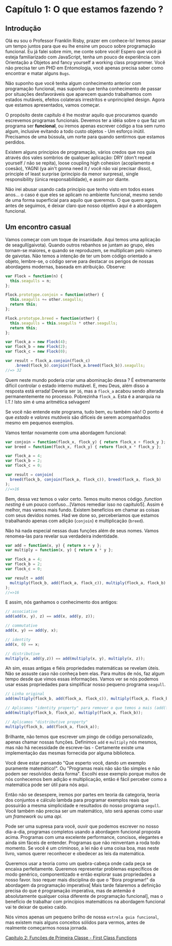 # Capítulo 1: O que estamos fazendo ?

## Introdução

Olá eu sou o Professor Franklin Risby, prazer em conhece-lo! Iremos passar um tempo juntos para que eu lhe ensine um pouco sobre programação funcional. Eu já falei sobre mim, me conte sobre você! Espero que você já esteja familiarizado com JavaScript, tenha um pouco de experiência com Orientação a Objetos and fancy yourself a working class programmer. Você não precisa ter um PHD em Entomologia, você apenas precisa saber como encontrar e matar alguns ``Bugs``.

Não suponho que você tenha algum conhecimento anterior com programação funcional, mas suponho que tenha conhecimento de passar por situações desfavoráveis que aparecem quando trabalhamos com estados mutáveis, efeitos colaterais irrestritos e unprincipled design. Agora que estamos apresentados, vamos começar.


O propósito deste capítulo é lhe mostrar aquilo que procuramos quando escrevemos programas funcionais. Devemos ter a idéia sobre o que faz um programa ser **funcional**, ou iremos apenas escrever código a toa sem rumo algum, inclusive evitando a todo custo objetos - Um esforço inútil.
Precisamos de uma bússula, um norte para quando sentirmos que estamos perdidos.

Existem alguns principios de programação, vários credos que nos guia através dos vales sombrios de qualquer aplicação: DRY (don't repeat yourself / não se repita), loose coupling high cohesion (acoplamento e coesão), YAGNI (ya ain't gonna need it / você não vai precisar disso), principle of least surprise (princípio da menor surpresa), single responsibility (única responsabilidade), e assim por diante.

Não irei abusar usando cada princípio que tenho visto em todos esses anos... o caso
é que eles se aplicam no ambiente funcional, mesmo sendo de uma forma superficial para aquilo que queremos.
O que quero agora, antes de seguimos, é deixar claro que nosso objetivo aqui é a abordagem funcional.

<!--BREAK-->

## Um encontro casual

Vamos começar com um toque de insanidade. Aqui temos uma aplicação de seagull(gaivota). Quando outros rebanhos se juntam ao grupo, eles tornam-se maiores, e quando se reproduzem, se multiplicam pelo número de gaivotas. Não temos a intenção de ter um bom código orientado a objeto, lembre-se, o código serve para destacar os perigos de nossas abordagens modernas, baseada em atribuição. Observe:

```js
var Flock = function(n) {
  this.seagulls = n;
};

Flock.prototype.conjoin = function(other) {
  this.seagulls += other.seagulls;
  return this;
};

Flock.prototype.breed = function(other) {
  this.seagulls = this.seagulls * other.seagulls;
  return this;
};

var flock_a = new Flock(4);
var flock_b = new Flock(2);
var flock_c = new Flock(0);

var result = flock_a.conjoin(flock_c)
    .breed(flock_b).conjoin(flock_a.breed(flock_b)).seagulls;
//=> 32
```

Quem neste mundo poderia criar uma abominação dessa ? É extremamente difícil controlar o estado interno mutável. E, meu Deus, além disso a resposta está errada! Deveria ser `16`, mas a `flock_a` acabou sendo alterada permanentemente no processo. Pobrezinha `flock_a`. Esta é a anarquia na I.T.! Isto sim é uma aritmética selvagem!

Se você não entende este programa, tudo bem, eu também não! O ponto é que *estado* e *valores mutáveis* são difíceis de serem acompanhados mesmo em pequenos exemplos.

Vamos tentar novamente com uma abordagem funcional:

```js
var conjoin = function(flock_x, flock_y) { return flock_x + flock_y };
var breed = function(flock_x, flock_y) { return flock_x * flock_y };

var flock_a = 4;
var flock_b = 2;
var flock_c = 0;

var result = conjoin(
  breed(flock_b, conjoin(flock_a, flock_c)), breed(flock_a, flock_b)
);
//=>16
```

Bem, dessa vez temos o valor certo. Temos muito menos código. *function nesting* é um pouco confuso...[Vamos remediar isso no capítulo5]. Assim é melhor, mas vamos mais fundo. Existem benefícios em chamar as coisas com seus devidos nomes. Had we done so, perceberíamos que estamos trabalhando apenas com adição (`conjoin`) e multiplicação (`breed`).

Não há nada especial nessas duas funções além de seus nomes. Vamos renomea-las para revelar sua verdadeira indentidade.

```js
var add = function(x, y) { return x + y };
var multiply = function(x, y) { return x * y };

var flock_a = 4;
var flock_b = 2;
var flock_c = 0;

var result = add(
  multiply(flock_b, add(flock_a, flock_c)), multiply(flock_a, flock_b)
);
//=>16
```
E assim, nós ganhamos o conhecimento dos antigos:

```js
// associative
add(add(x, y), z) == add(x, add(y, z));

// commutative
add(x, y) == add(y, x);

// identity
add(x, 0) == x;

// distributive
multiply(x, add(y,z)) == add(multiply(x, y), multiply(x, z));
```

Ah sim, essas antigas e fiéis propriedades matemáticas se revelam úteis. Não se assuste caso não conheça bem elas. Para muitos de nós, faz algum tempo desde que vimos essas informações. Vamos ver se nós podemos usar essas propriedades para simplificar nosso pequeno programa `seagull`.

```js
// Linha original
add(multiply(flock_b, add(flock_a, flock_c)), multiply(flock_a, flock_b));

// Aplicamos "identity property" para remover o que temos a mais (add(flock_a, flock_c) == flock_a)
add(multiply(flock_b, flock_a), multiply(flock_a, flock_b));

// Aplicamos "distributive property"
multiply(flock_b, add(flock_a, flock_a));
```
Brilhante, não temos que escrever um pingo de código personalizado, apenas chamar nossas funções.
Definimos `add` e `multiply` nós mesmos, mas não há necessidade de escreve-las - Certamente existe uma implementação das mesmas fornecida por alguma biblioteca.

Você deve estar pensando "Que esperto você, dando um exemplo puramente matemático!". Ou "Programas reais não são tão simples e não podem ser resolvidos desta forma". Escolhi esse exemplo porque muitos de nós conhecemos bem adição e multiplicação, então é fácil perceber como a matemática pode ser útil para nós aqui.

Então não se desespere, iremos por partes em teoria da categoria, teoria dos conjuntos e cálculo  lambda para programar exemplos reais que possuirão a mesma simplicidade e resultados do nosso programa ``segull``. Você também não precisa ser um matemático, isto será apenas como usar um *framework* ou uma *api*.


Pode ser uma supresa para você, ouvir que podemos escrever no nosso dia-a-dia, programas completos usando a abordagem funcional proposta acima. Programas com uma excelente performance, concisos, elegantes e ainda sim fáceis de entender. Programas que não reinventam a roda todo momento. Se você é um criminoso, a lei não é uma coisa boa, mas neste livro, vamos querer reconhecer e obedecer as leis da matemática.

Queremos usar a teoria como um quebra-cabeça onde cada peça se encaixa perfeitamente. Queremos representar problemas específicos de modo genérico, componentizado e então explorar suas propriedades a nosso favor. Isso requer mais disciplina do que o "Bora programar!" da abordagem da programação imperativa[ Mais tarde falaremos a definição precisa do que é programação imperativa, mas de antemão é absolutamente qualquer coisa diferente de programação funcional], mas o benefício de trabalhar com princípios matemáticos na abordagem funcional vai te deixar de queixo caído.

Nós vimos apenas um pequeno brilho de nossa ``estrela guia funcional``, mas existem mais alguns conceitos sólidos para vermos, antes de realmente começarmos nossa jornada.

[Capítulo 2: Funcões de Primeira Classe - First Class Functions ](ch2.md)
